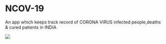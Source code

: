 # NCOV-19
An app which keeps track record of CORONA VIRUS infected people,deaths & cured patients in INDIA 


![](https://img.shields.io/badge/Language-FLUTTER-blue)
